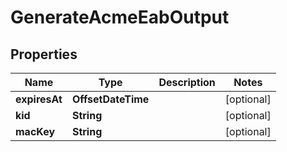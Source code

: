 

# GenerateAcmeEabOutput


## Properties

| Name | Type | Description | Notes |
|------------ | ------------- | ------------- | -------------|
|**expiresAt** | **OffsetDateTime** |  |  [optional] |
|**kid** | **String** |  |  [optional] |
|**macKey** | **String** |  |  [optional] |



